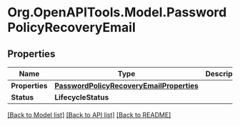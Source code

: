 # Org.OpenAPITools.Model.PasswordPolicyRecoveryEmail

## Properties

Name | Type | Description | Notes
------------ | ------------- | ------------- | -------------
**Properties** | [**PasswordPolicyRecoveryEmailProperties**](PasswordPolicyRecoveryEmailProperties.md) |  | [optional] 
**Status** | **LifecycleStatus** |  | [optional] 

[[Back to Model list]](../README.md#documentation-for-models) [[Back to API list]](../README.md#documentation-for-api-endpoints) [[Back to README]](../README.md)

